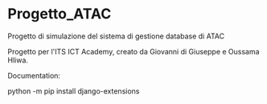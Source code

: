 # Progetto_ATAC
Progetto di simulazione del sistema di gestione database di ATAC

Progetto per l'ITS ICT Academy, creato da Giovanni di Giuseppe e Oussama Hliwa.

Documentation:

python -m pip install django-extensions

